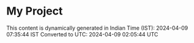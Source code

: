 # My Project

This content is dynamically generated in Indian Time (IST): 2024-04-09 07:35:44 IST
Converted to UTC: 2024-04-09 02:05:44 UTC
